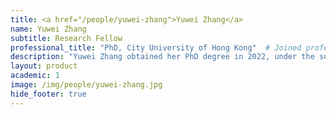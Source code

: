 ```yaml
---
title: <a href="/people/yuwei-zhang">Yuwei Zhang</a>
name: Yuwei Zhang
subtitle: Research Fellow
professional_title: "PhD, City University of Hong Kong"  # Joined professional titles
description: "Yuwei Zhang obtained her PhD degree in 2022, under the supervision of Professor Shuai Cheng Li in the Department of Computer Science at the City University of Hong Kong. During her doctoral training, Yuwei focused on designing graph-based algorithms for identifying the hierarchical structure of TADs or TAD-like domains. In the Park Lab, she is working on computational analysis of genome and epigenome sequencing data to understand mosaic mutations as well as the integration of chromosomal interaction data for genomic variant interpretation."
layout: product
academic: 1
image: /img/people/yuwei-zhang.jpg
hide_footer: true
---
```

